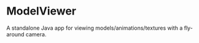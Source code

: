 # ModelViewer
A standalone Java app for viewing models/animations/textures with a fly-around camera.

